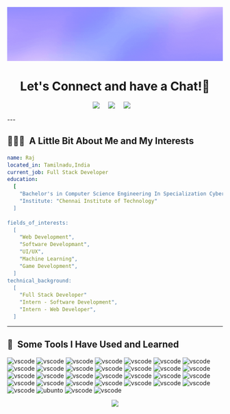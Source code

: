 <div align="center">
  <img src="https://github.com/Rajkumars777/Rajkumars777/blob/main/raj.gif" loop="none" alt="header"/>
</div>
<h1 align="center">
  Let's Connect and have a Chat!💬
</h1>
<p align="center">
  <a href="	https://github-readme-stats.vercel.app/api/top-langs/?username=Rajkumars777&theme=blue-green">
  <a target="_blank"href="https://www.linkedin.com/in/ileriayo-adebiyi-0328b1101/"><img src="https://img.shields.io/badge/linkedin-%230077B5.svg?&style=for-the-badge&logo=linkedin&logoColor=white" /></a>&nbsp;&nbsp;&nbsp;&nbsp;
  <a target="_blank"href="https://twitter.com/ileriayooo"><img src="https://img.shields.io/badge/twitter-%231DA1F2.svg?&style=for-the-badge&logo=twitter&logoColor=white" /></a>&nbsp;&nbsp;&nbsp;&nbsp;
  <a href="mailto:ileriayoadebiyi@gmail.com?subject=Hello%20Ileri,%20From%20Github"><img src="https://img.shields.io/badge/gmail-%23D14836.svg?&style=for-the-badge&logo=gmail&logoColor=white" /></a>&nbsp;&nbsp;&nbsp;&nbsp;
</p>
---

<h2> 👨🏻‍💻 &nbsp;A Little Bit About Me and My Interests</h2>

```yaml
name: Raj
located_in: Tamilnadu,India
current_job: Full Stack Developer
education:
  [
    "Bachelor's in Computer Science Engineering In Specialization Cyber Security",
    "Institute: "Chennai Institute of Technology"
  ]

fields_of_interests:
  [
    "Web Development",
    "Software Developmant",
    "UI/UX",
    "Machine Learning",
    "Game Development",
  ]
technical_background:
  [
    "Full Stack Developer"
    "Intern - Software Development",
    "Intern - Web Developer",
  ]
```
  
---  
  
<h2> 🚀 &nbsp;Some Tools I Have Used and Learned</h2>
<p align="left">
<img src="https://skillicons.dev/icons?i=html" alt="vscode" width="" height="45"/>
  <img src="https://skillicons.dev/icons?i=css" alt="vscode" width="" height="45"/>
  <img src="https://skillicons.dev/icons?i=js" alt="vscode" width="" height="45"/>
  <img src="https://skillicons.dev/icons?i=react" alt="vscode" width="" height="45"/>
  <img src="https://skillicons.dev/icons?i=angular" alt="vscode" width="" height="45"/>
  <img src="https://skillicons.dev/icons?i=ae" alt="vscode" width="" height="45"/>
  <img src="https://skillicons.dev/icons?i=autocad" alt="vscode" width="" height="45"/>
  <img src="https://skillicons.dev/icons?i=blender" alt="vscode" width="" height="45"/>
  <img src="https://skillicons.dev/icons?i=c" alt="vscode" width="" height="45"/>
  <img src="https://skillicons.dev/icons?i=cpp" alt="vscode" width="" height="45"/>
  <img src="https://skillicons.dev/icons?i=django" alt="vscode" width="" height="45"/>
  <img src="https://skillicons.dev/icons?i=express" alt="vscode" width="" height="45"/>
  <img src="https://skillicons.dev/icons?i=figma" alt="vscode" width="" height="45"/>
  <img src="https://skillicons.dev/icons?i=git" alt="vscode" width="" height="45"/>
  <img src="https://skillicons.dev/icons?i=github" alt="vscode" width="" height="45"/>
  <img src="https://skillicons.dev/icons?i=ai" alt="vscode" width="" height="45"/>
  <img src="https://skillicons.dev/icons?i=java" alt="vscode" width="" height="45"/>
  <img src="https://skillicons.dev/icons?i=kali" alt="vscode" width="" height="45"/>
  <img src="https://skillicons.dev/icons?i=linux" alt="vscode" width="" height="45"/>
  <img src="https://skillicons.dev/icons?i=mangodb" alt="vscode" width="" height="45"/>
  <img src="https://skillicons.dev/icons?i=nextjs" alt="vscode" width="" height="45"/>
  <img src="https://skillicons.dev/icons?i=mysql" alt="vscode" width="" height="45"/>
  <img src="https://skillicons.dev/icons?i=nodes" alt="vscode" width="" height="45"/>
  <img src="https://skillicons.dev/icons?i=ps" alt="vscode" width="" height="45"/>
  <img src="https://skillicons.dev/icons?i=pnpm" alt="vscode" width="" height="45"/>
  <img src="https://skillicons.dev/icons?i=python" alt="vscode" width="" height="45"/>
  <img src="https://skillicons.dev/icons?i=qt" alt="vscode" width="" height="45"/>
  <img src="https://skillicons.dev/icons?i=tailwind" alt="vscode" width="" height="45"/>
  <img src="https://skillicons.dev/icons?i=ts" alt="vscode" width="" height="45"/>
  <img src="https://skillicons.dev/icons?i=ubunto" alt="ubunto" width="" height="45"/>
  <img src="https://skillicons.dev/icons?i=visualstudio" alt="vscode" width="" height="45"/>
  <img src="https://skillicons.dev/icons?i=nextjs" alt="vscode" width="" height="45"/>
   
</p>

<p align="center">
  <img src="https://capsule-render.vercel.app/api?type=waving&color=gradient&height=100&section=footer"/>
</p>
